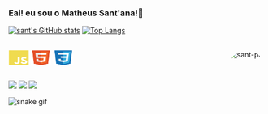 ### Eai! eu sou o Matheus Sant'ana!👋

[![sant's GitHub stats](https://github-readme-stats.vercel.app/api?username=Msvnt&show_icons=true&theme=codeSTACKr)](https://github.com/msvnt/github-readme-stats)
[![Top Langs](https://github-readme-stats.vercel.app/api/top-langs/?username=msvnt&layout=compact&langs_count=8&theme=codeSTACKr)](https://github.com/msvnt/github-readme-stats)

<div style="display: inline_block"><br>
  <img align="center" alt="sant-Js" height="30" width="40" src="https://raw.githubusercontent.com/devicons/devicon/master/icons/javascript/javascript-plain.svg">
  <img align="center" alt="sant-HTML" height="30" width="40" src="https://raw.githubusercontent.com/devicons/devicon/master/icons/html5/html5-original.svg">
  <img align="center" alt="sant-CSS" height="30" width="40" src="https://raw.githubusercontent.com/devicons/devicon/master/icons/css3/css3-original.svg">
  
  <img align="right" alt="sant-pic" height="175" style="border-radius:50px;" src="https://cdn.discordapp.com/attachments/1044409061749309463/1072370013345947648/Icon.gif_2.gif">
</div>

##

<div> 
  
 <a href="https://discord.gg/J4KcC46WHM" target="_blank"><img src="https://img.shields.io/badge/Discord-7289DA?style=for-the-badge&logo=discord&logoColor=white" target="_blank"></a> 
  <a href = "mailto:matheus_santana@id.uff.br"><img src="https://img.shields.io/badge/Gmail-D14836?style=for-the-badge&logo=gmail&logoColor=white"></a>
  <a href="https://www.linkedin.com/in/matheus-santana-rosa/" target="_blank"><img src="https://img.shields.io/badge/-LinkedIn-%230077B5?style=for-the-badge&logo=linkedin&logoColor=white" target="_blank"></a> 
</div>

![snake gif](https://github.com/Msvnt/Msvnt/blob/output/github-contribution-grid-snake.svg)
